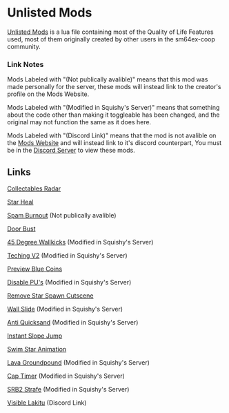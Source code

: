 # Unlisted Mods

[Unlisted Mods](./unlisted-mods.lua) is a lua file containing most of the Quality of Life Features used, most of them originally created by other users in the sm64ex-coop community.

### Link Notes

Mods Labeled with "(Not publically avalible)" means that this mod was made personally for the server, these mods will instead link to the creator's profile on the Mods Website.

Mods Labeled with "(Modified in Squishy's Server)" means that something about the code other than making it toggleable has been changed, and the original may not function the same as it does here.

Mods Labeled with "(Discord Link)" means that the mod is not avalible on the [Mods Website](https://sm64ex-coopmods.com/) and will instead link to it's discord counterpart, You must be in the [Discord Server](https://discord.gg/G2zMwjbxdh) to view these mods.

## Links

[Collectables Radar](https://sm64ex-coopmods.com/red-coin-radar-2/)

[Star Heal](https://sm64ex-coopmods.com/star-heal/)

[Spam Burnout](https://sm64ex-coopmods.com/user/agent+x/) (Not publically avalible)

[Door Bust](https://sm64ex-coopmods.com/door-bust/)

[45 Degree Wallkicks](https://sm64ex-coopmods.com/45-degree-wallkicks/) (Modified in Squishy's Server)

[Teching V2](https://sm64ex-coopmods.com/teching/) (Modified in Squishy's Server)

[Preview Blue Coins](https://sm64ex-coopmods.com/preview-blue-coins/)

[Disable PU's](https://sm64ex-coopmods.com/disable-parallel-universes/) (Modified in Squishy's Server)

[Remove Star Spawn Cutscene](https://sm64ex-coopmods.com/remove-star-spawn-cutscene/)

[Wall Slide](https://sm64ex-coopmods.com/wallslide/) (Modified in Squishy's Server)

[Anti Quicksand](https://sm64ex-coopmods.com/anti-quicksand/) (Modified in Squishy's Server)

[Instant Slope Jump](https://sm64ex-coopmods.com/instant-slope-jumps/)

[Swim Star Animation](https://sm64ex-coopmods.com/swim-star-animation/)

[Lava Groundpound](https://sm64ex-coopmods.com/lava-ground-pound/) (Modified in Squishy's Server)

[Cap Timer](https://sm64ex-coopmods.com/hud-cap-timer/) (Modified in Squishy's Server)

[SRB2 Strafe](https://sm64ex-coopmods.com/srb2-strafe/) (Modified in Squishy's Server)

[Visible Lakitu](https://discordapp.com/channels/752682015614173235/755907254318006362/1080585559463960637) (Discord Link)
